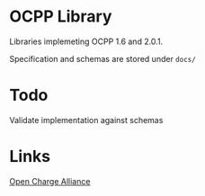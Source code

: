 # OCPP Library

Libraries implemeting OCPP 1.6 and 2.0.1.

Specification and schemas are stored under `docs/`

# Todo

Validate implementation against schemas

# Links

[Open Charge Alliance](https://www.openchargealliance.org/)

